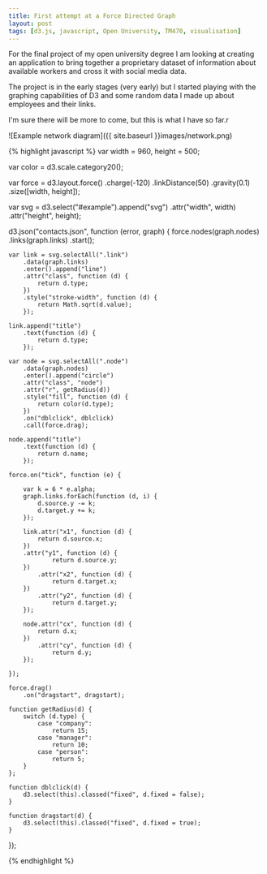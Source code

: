 ```yaml
---
title: First attempt at a Force Directed Graph
layout: post
tags: [d3.js, javascript, Open University, TM470, visualisation]
---
```

For the final project of my open university degree I am looking at creating an application to bring together a proprietary dataset of information about available workers and cross it with social media data.

The project is in the early stages (very early) but I started playing with the graphing capabilities of D3 and some random data I made up about employees and their links.

I'm sure there will be more to come, but this is what I have so far.r

![Example network diagram]({{ site.baseurl }}images/network.png)

{% highlight javascript %}
var width = 960,
    height = 500;

var color = d3.scale.category20();

var force = d3.layout.force()
    .charge(-120)
    .linkDistance(50)
    .gravity(0.1)
    .size([width, height]);

var svg = d3.select("#example").append("svg")
    .attr("width", width)
    .attr("height", height);

d3.json("contacts.json", function (error, graph) {
    force.nodes(graph.nodes)
        .links(graph.links)
        .start();

    var link = svg.selectAll(".link")
        .data(graph.links)
        .enter().append("line")
        .attr("class", function (d) {
            return d.type;
        })
        .style("stroke-width", function (d) {
            return Math.sqrt(d.value);
        });

    link.append("title")
        .text(function (d) {
            return d.type;
        });

    var node = svg.selectAll(".node")
        .data(graph.nodes)
        .enter().append("circle")
        .attr("class", "node")
        .attr("r", getRadius(d))
        .style("fill", function (d) {
            return color(d.type);
        })
        .on("dblclick", dblclick)
        .call(force.drag);

    node.append("title")
        .text(function (d) {
            return d.name;
        });

    force.on("tick", function (e) {

        var k = 6 * e.alpha;
        graph.links.forEach(function (d, i) {
            d.source.y -= k;
            d.target.y += k;
        });

        link.attr("x1", function (d) {
            return d.source.x;
        })
        .attr("y1", function (d) {
                return d.source.y;
        })
            .attr("x2", function (d) {
                return d.target.x;
        })
            .attr("y2", function (d) {
                return d.target.y;
        });

        node.attr("cx", function (d) {
            return d.x;
        })
            .attr("cy", function (d) {
                return d.y;
        });

    });

    force.drag()
        .on("dragstart", dragstart);

    function getRadius(d) {
        switch (d.type) {
            case "company":
                return 15;
            case "manager":
                return 10;
            case "person":
                return 5;
        }
    };

    function dblclick(d) {
        d3.select(this).classed("fixed", d.fixed = false);
    }

    function dragstart(d) {
        d3.select(this).classed("fixed", d.fixed = true);
    }
});

{% endhighlight %}

